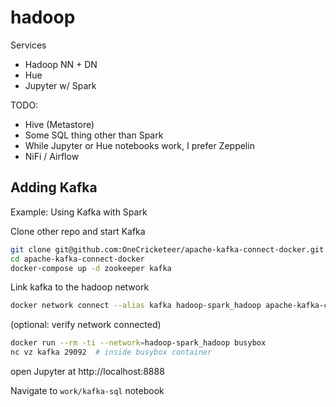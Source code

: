 hadoop
===

Services

- Hadoop NN + DN
- Hue
- Jupyter w/ Spark

TODO: 

- Hive (Metastore)  
- Some SQL thing other than Spark
- While Jupyter or Hue notebooks work, I prefer Zeppelin 
- NiFi / Airflow


## Adding Kafka

Example: Using Kafka with Spark

Clone other repo and start Kafka

```sh
git clone git@github.com:OneCricketeer/apache-kafka-connect-docker.git
cd apache-kafka-connect-docker
docker-compose up -d zookeeper kafka
```

Link kafka to the hadoop network

```sh
docker network connect --alias kafka hadoop-spark_hadoop apache-kafka-connect-docker_kafka_1
```

(optional: verify network connected)

```sh
docker run --rm -ti --network=hadoop-spark_hadoop busybox
nc vz kafka 29092  # inside busybox container
```

open Jupyter at http://localhost:8888

Navigate to `work/kafka-sql` notebook
